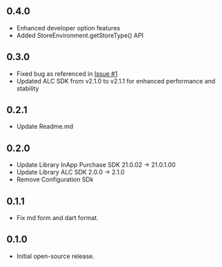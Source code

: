 ## 0.4.0

* Enhanced developer option features
* Added StoreEnvironment.getStoreType() API

## 0.3.0

* Fixed bug as referenced in [Issue #1](https://github.com/ONE-store/flutter_plugins/issues/1)
* Updated ALC SDK from v2.1.0 to v2.1.1 for enhanced performance and stability

## 0.2.1

* Update Readme.md

## 0.2.0

* Update Library InApp Purchase SDK 21.0.02 -> 21.0.1.00
* Update Library ALC SDK 2.0.0 -> 2.1.0
* Remove Configuration SDk

## 0.1.1

* Fix md form and dart format.


## 0.1.0

* Initial open-source release.



